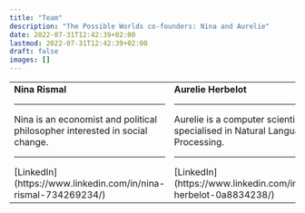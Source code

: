 ```yaml
---
title: "Team"
description: "The Possible Worlds co-founders: Nina and Aurelie"
date: 2022-07-31T12:42:39+02:00
lastmod: 2022-07-31T12:42:39+02:00
draft: false
images: []
---
```


<table>
<tr>
<td width='50%'>
<b>Nina Rismal</b>
<hr>
Nina is an economist and political philosopher interested in social change.
<hr>
[LinkedIn](https://www.linkedin.com/in/nina-rismal-734269234/)
</td>

<td width='50%'>
<b>Aurelie Herbelot</b>
<hr>
Aurelie is a computer scientist specialised in Natural Language Processing.
<hr>
[LinkedIn](https://www.linkedin.com/in/aurelie-herbelot-0a8834238/)
</td>
</tr>
</table>
